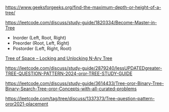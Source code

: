 https://www.geeksforgeeks.org/find-the-maximum-depth-or-height-of-a-tree/

https://leetcode.com/discuss/study-guide/1820334/Become-Master-in-Tree

* Inorder (Left, Root, Right) 
* Preorder (Root, Left, Right)
* Postorder (Left, Right, Root)


[Tree of Space – Locking and Unlocking N-Ary Tree](https://www.geeksforgeeks.org/tree-of-space-locking-and-unlocking-n-ary-tree/)

https://leetcode.com/discuss/study-guide/2879240/lessUPDATEDgreater-TREE-QUESTION-PATTERN-2024-oror-TREE-STUDY-GUIDE

https://leetcode.com/discuss/study-guide/3614433/Tree-oror-Binary-Tree-Binary-Search-Tree-oror-Concepts-with-all-curated-problems

https://leetcode.com/tag/tree/discuss/1337373/Tree-question-pattern-oror2021-placement